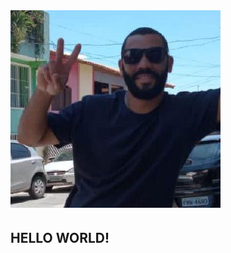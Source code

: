 <img src="https://github.com/AlcidesFh/AlcidesFh/blob/92c39e73a1fdc27a6654b5a8a09726c09d8783a1/static/Captura%20de%20tela%202023-04-10%20165217.png" alt="">

<h2>HELLO WORLD!</h2>
